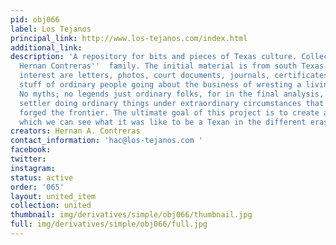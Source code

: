 ```yaml
---
pid: obj066
label: Los Tejanos
principal_link: http://www.los-tejanos.com/index.html
additional_link: 
description: 'A repository for bits and pieces of Texas culture. Collection with items
  Hernan Contreras''  family. The initial material is from south Texas, of particular
  interest are letters, photos, court documents, journals, certificates, wills, the
  stuff of ordinary people going about the business of wresting a living in the frontier.
  No myths; no legends just ordinary folks, for in the final analysis, it is the ordinary
  settler doing ordinary things under extraordinary circumstances that permanently
  forged the frontier. The ultimate goal of this project is to create a window through
  which we can see what it was like to be a Texan in the different eras. '
creators: Hernan A. Contreras
contact_information: 'hac@los-tejanos.com '
facebook: 
twitter: 
instagram: 
status: active
order: '065'
layout: united_item
collection: united
thumbnail: img/derivatives/simple/obj066/thumbnail.jpg
full: img/derivatives/simple/obj066/full.jpg
---
```

